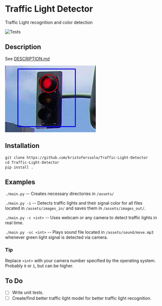 # Traffic Light Detector
Traffic Light recognition and color detection

![Tests](https://github.com/kristoferssolo/Traffic-Light-Detector/actions/workflows/tests.yml/badge.svg)

## Description
See [DESCRIPTION.md](./DESCRIPTION.md)

![Red light](./media/red.jpg)

## Installation

```shell
git clone https://github.com/kristoferssolo/Traffic-Light-Detector
cd Traffic-Light-Detector
pip install .
```

## Examples
`./main.py` -- Creates necessary directories in `/assets/`

`./main.py -i` -- Detects traffic lights and their signal color for all files located in `/assets/images_in/` and saves them in `/assets/images_out/`.

`./main.py -c <int>` -- Uses webcam or any camera to detect traffic lights in real time.

`./main.py -sc <int>` -- Plays sound file located in `/assets/sound/move.mp3` whenever green light signal is detected via camera.

### Tip
Replace `<int>` with your camera number specified by the operating system. Probably `0` or `1`, but can be higher.

## To Do
- [ ] Write unit tests.
- [ ] Create/find better traffic light model for better traffic light recognition.

